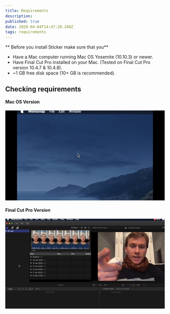 ```yaml
---
title: Requirements
description: 
published: true
date: 2020-04-04T14:47:28.240Z
tags: requirements
---
```



** Before you install Sticker make sure that you**
- Have a Mac computer running Mac OS Yosemite (10.10.3) or newer.
- Have Final Cut Pro installed on your Mac. (Tested on Final Cut Pro version 10.4.7 & 10.4.8).
- ~1 GB free disk space (10+ GB is recommended).


## Checking requirements

#### Mac OS Version
![macos_version.gif](/macos_version.gif)

#### Final Cut Pro Version
![finalcut_version.gif](/finalcut_version.gif)